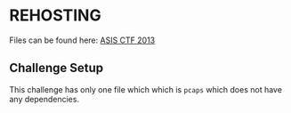 # REHOSTING

Files can be found here: [ASIS CTF 2013](https://shell-storm.org/repo/CTF/ASIS-Final-2013/Cryptography/pcaps/)

## Challenge Setup
This challenge has only one file which which is `pcaps` which does not have any dependencies.